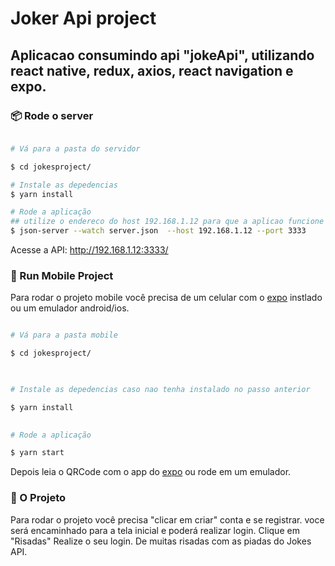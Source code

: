 
# Joker Api project

## Aplicacao consumindo api "jokeApi", utilizando react native, redux, axios, react navigation e expo.
  

### 📦 Rode o server

  

```bash

# Vá para a pasta do servidor

$ cd jokesproject/ 

# Instale as depedencias
$ yarn install

# Rode a aplicação
## utilize o endereco do host 192.168.1.12 para que a aplicao funcione conforme o esperado
$ json-server --watch server.json  --host 192.168.1.12 --port 3333


```

Acesse a API: http://192.168.1.12:3333/


  

### 📱 Run Mobile Project

Para rodar o projeto mobile você precisa de um celular com o [expo](https://play.google.com/store/apps/details?id=host.exp.exponent) instlado ou um emulador android/ios.

  

```bash

# Vá para a pasta mobile

$ cd jokesproject/

  

# Instale as depedencias caso nao tenha instalado no passo anterior 

$ yarn install

 
# Rode a aplicação

$ yarn start

```

Depois leia o QRCode com o app do [expo](https://play.google.com/store/apps/details?id=host.exp.exponent) ou rode em um emulador.


### 📱 O Projeto

Para rodar o projeto você precisa "clicar em criar" conta e se registrar.
voce será encaminhado para a tela inicial e poderá realizar login.
Clique em "Risadas"
Realize o seu login.
De muitas risadas com as piadas do Jokes API.

